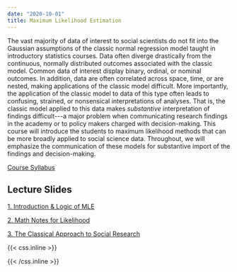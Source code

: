 ```yaml
---
date: "2020-10-01"
title: Maximum Likelihood Estimation
---
```


The vast majority of data of interest to social scientists do not fit into the Gaussian assumptions of the classic normal regression model taught in introductory statistics courses. Data often diverge drastically from the continuous, normally distributed outcomes associated with the classic model. Common data of interest display binary, ordinal, or nominal outcomes. In addition, data are often correlated across space, time, or are nested, making applications of the classic model difficult. More importantly, the application of the classic model to data of this type often leads to confusing, strained, or nonsensical interpretations of analyses. That is, the classic model applied to this data makes *substantive* interpretation of findings difficult---a major problem when communicating research findings in the academy or to policy makers charged with decision-making. This course will introduce the students to maximum likelihood methods that can be more broadly applied to social science data. Throughout, we will emphasize the communication of these models for substantive import of the findings and decision-making.

[Course Syllabus](syllabus.html)

## Lecture Slides

[1. Introduction & Logic of MLE](intro_slides.html)

[2. Math Notes for Likelihood](likelihood_math.html)

[3. The Classical Approach to Social Research](classical_approach.html)

{{< css.inline >}}
<style>
.canon { background: white; width: 100%; height: auto;}
</style>
{{< /css.inline >}}